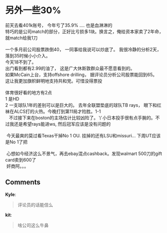 # 另外一些30%

<div id="msgcns!9884D0A402622CB2!4320" class="bvMsg"><div>前天去看401k账号， 今年亏了35.9% .... 也是血淋淋的</div>
<div>特巧的是公司match的部分，正好比亏损多1块。换言之，俺给资本家卖了2年命， 就match给我1刀</div>
<div> </div>
<div>一个多月前公司股票跌倒40， 一同事给我说可以炒底了。 我很冷静的分析2天，落到35时候小小介入。</div>
<div>今天18不到了。</div>
<div>出门看到都有2.99的油了， 这是广大休斯敦群众最不愿意看到的。</div>
<div>如果McCain上台，支持offshore drilling， 据评论员分析公司股票能回到65。 </div>
<div>这让我更加旗帜鲜明地支持共和党。可惜没得票投</div>
<div> </div>
<div>体育很好看的地方有2点</div>
<div>1 是HD</div>
<div>2 一支球队1年的差别可以是巨大的。 去年全联盟垫底的球队TB rays， 眼下和红袜在ALCS打的火热。今晚打到第11局才险胜。1-1</div>
<div>   不过接下来在boston的主场估计比较凶险了。丫小日本投手很有点手腕的。不过我还是希望rays能进ws, 然后冠军应该是没有问题的</div>
<div> </div>
<div> 今天最爽的莫过看Texas干掉No 1 OU. 挂掉的还有LSU和missuri... 下周UT应该是No 1了把 </div>
<div> </div>
<div> 心想如今经济这么不景气，再去ebay混点cashback。发现walmart 500刀的gift card卖到600了</div>
<div> 奸商阿。。。</div></div>

## Comments

**Kyle**:
> 评论员的话能信么

**kit**:
> 啥公司这么牛鼻

